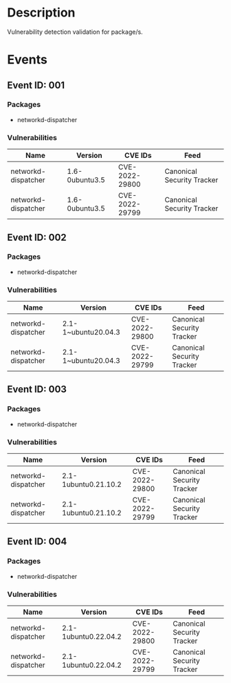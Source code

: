 # Description

Vulnerability detection validation for package/s.

# Events

## Event ID: 001
### Packages
- networkd-dispatcher
### Vulnerabilities

| Name              | Version      | CVE IDs      | Feed
|-------------------|--------------|--------------|-------------------------------
|networkd-dispatcher|1.6-0ubuntu3.5|CVE-2022-29800|Canonical Security Tracker
|networkd-dispatcher|1.6-0ubuntu3.5|CVE-2022-29799|Canonical Security Tracker

## Event ID: 002
### Packages
- networkd-dispatcher
### Vulnerabilities

| Name              | Version           | CVE IDs      | Feed
|-------------------|-------------------|--------------|-------------------------------
|networkd-dispatcher|2.1-1~ubuntu20.04.3|CVE-2022-29800|Canonical Security Tracker
|networkd-dispatcher|2.1-1~ubuntu20.04.3|CVE-2022-29799|Canonical Security Tracker

## Event ID: 003
### Packages
- networkd-dispatcher
### Vulnerabilities

| Name              | Version            | CVE IDs      | Feed
|-------------------|--------------------|--------------|-------------------------------
|networkd-dispatcher|2.1-1ubuntu0.21.10.2|CVE-2022-29800|Canonical Security Tracker
|networkd-dispatcher|2.1-1ubuntu0.21.10.2|CVE-2022-29799|Canonical Security Tracker

## Event ID: 004
### Packages
- networkd-dispatcher
### Vulnerabilities

| Name              | Version            | CVE IDs      | Feed
|-------------------|--------------------|--------------|-------------------------------
|networkd-dispatcher|2.1-1ubuntu0.22.04.2|CVE-2022-29800|Canonical Security Tracker
|networkd-dispatcher|2.1-1ubuntu0.22.04.2|CVE-2022-29799|Canonical Security Tracker
